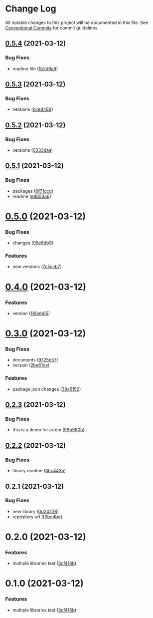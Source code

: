 # Change Log

All notable changes to this project will be documented in this file.
See [Conventional Commits](https://conventionalcommits.org) for commit guidelines.

## [0.5.4](https://github.com/JamilOmar/test-base/compare/my-lib@0.5.3...my-lib@0.5.4) (2021-03-12)


### Bug Fixes

* readme file ([1b2d9a9](https://github.com/JamilOmar/test-base/commit/1b2d9a905a4eaac6865f6715762a657f060f62f3))





## [0.5.3](https://github.com/JamilOmar/test-base/compare/my-lib@0.5.2...my-lib@0.5.3) (2021-03-12)


### Bug Fixes

* versions ([bced489](https://github.com/JamilOmar/test-base/commit/bced489e790140f54c64c045afa4de8f7b80ae08))





## [0.5.2](https://github.com/JamilOmar/test-base/compare/my-lib@0.5.1...my-lib@0.5.2) (2021-03-12)


### Bug Fixes

* versions ([0333daa](https://github.com/JamilOmar/test-base/commit/0333daa1249e5d44898683b2dc7a08a0a57c67dd))





## [0.5.1](https://github.com/JamilOmar/test-base/compare/my-lib@0.5.0...my-lib@0.5.1) (2021-03-12)


### Bug Fixes

* packages ([6f71ccd](https://github.com/JamilOmar/test-base/commit/6f71ccd76f29c898639fd0915498684865398eb1))
* readme ([e8b54a6](https://github.com/JamilOmar/test-base/commit/e8b54a6c6b7a0e59866fa90bb5b4dee86138fd93))





# [0.5.0](https://github.com/JamilOmar/test-base/compare/my-lib@0.4.0...my-lib@0.5.0) (2021-03-12)


### Bug Fixes

* changes ([05e6db9](https://github.com/JamilOmar/test-base/commit/05e6db96ca7438423359232c451bee305dc67a9a))


### Features

* new versions ([7c5ccb7](https://github.com/JamilOmar/test-base/commit/7c5ccb795fa2b40ac23cb82ef59bd97be536e2d5))





# [0.4.0](https://github.com/JamilOmar/test-base/compare/my-lib@0.3.0...my-lib@0.4.0) (2021-03-12)


### Features

* version ([180eb65](https://github.com/JamilOmar/test-base/commit/180eb65b9962a69b75664cb6b60b30ae0a070fb5))





# [0.3.0](https://github.com/JamilOmar/test-base/compare/my-lib@0.2.3...my-lib@0.3.0) (2021-03-12)


### Bug Fixes

* documents ([9725b57](https://github.com/JamilOmar/test-base/commit/9725b57339b27ead8051c46d88df73fd915c7963))
* version ([2be61ce](https://github.com/JamilOmar/test-base/commit/2be61ce32084f372b3bd922230a91272715fad27))


### Features

* package json changes ([39a5152](https://github.com/JamilOmar/test-base/commit/39a515221adc55d36dc7be57b08cf468fb1fb02a))





## [0.2.3](https://github.com/JamilOmar/test-base/compare/my-lib@0.2.2...my-lib@0.2.3) (2021-03-12)


### Bug Fixes

* this is a demo for artem ([99b980b](https://github.com/JamilOmar/test-base/commit/99b980b8fa71c6941295381f236a7ee22cd3d36d))





## [0.2.2](https://github.com/JamilOmar/test-base/compare/my-lib@0.2.1...my-lib@0.2.2) (2021-03-12)


### Bug Fixes

* library readme ([8bc443b](https://github.com/JamilOmar/test-base/commit/8bc443babc4e28a9bd8e03335306bc6cfdac2ab3))





## 0.2.1 (2021-03-12)


### Bug Fixes

* new library ([0d24238](https://github.com/JamilOmar/test-base/commit/0d24238cee2e270f11b528d9bfdb6739bf415106))
* repository url ([f0bc4bd](https://github.com/JamilOmar/test-base/commit/f0bc4bd17084e3bccdda7b0f6b102ec1eafe16da))





# 0.2.0 (2021-03-12)


### Features

* multiple libraries test ([3cf416b](https://github.com/JamilOmar/test-base/commit/3cf416b0049b8d6145e150f10bfca281446236a6))





# 0.1.0 (2021-03-12)


### Features

* multiple libraries test ([3cf416b](https://github.com/JamilOmar/test-base/commit/3cf416b0049b8d6145e150f10bfca281446236a6))
